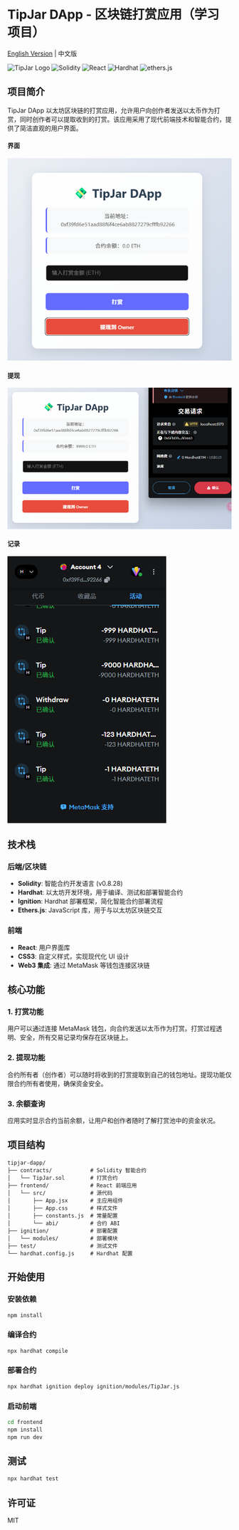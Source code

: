 # TipJar DApp - 区块链打赏应用（学习项目）

[English Version](./README.en.md) | 中文版

![TipJar Logo](https://img.shields.io/badge/TipJar-DApp-blue)
![Solidity](https://img.shields.io/badge/Solidity-0.8.28-blue)
![React](https://img.shields.io/badge/React-19.x-61dafb)
![Hardhat](https://img.shields.io/badge/Hardhat-2.x-yellow)
![ethers.js](https://img.shields.io/badge/ethers.js-5.x-purple)

## 项目简介

TipJar DApp 以太坊区块链的打赏应用，允许用户向创作者发送以太币作为打赏，同时创作者可以提取收到的打赏。该应用采用了现代前端技术和智能合约，提供了简洁直观的用户界面。

#### 界面

![界面](frontend/src/assets/界面.jpg)

#### 提现

![提现](frontend/src/assets/提现.jpg)

#### 记录

![记录](frontend/src/assets/记录.jpg)


## 技术栈

### 后端/区块链

- **Solidity**: 智能合约开发语言 (v0.8.28)
- **Hardhat**: 以太坊开发环境，用于编译、测试和部署智能合约
- **Ignition**: Hardhat 部署框架，简化智能合约部署流程
- **Ethers.js**: JavaScript 库，用于与以太坊区块链交互

### 前端

- **React**: 用户界面库
- **CSS3**: 自定义样式，实现现代化 UI 设计
- **Web3 集成**: 通过 MetaMask 等钱包连接区块链

## 核心功能

### 1. 打赏功能

用户可以通过连接 MetaMask 钱包，向合约发送以太币作为打赏。打赏过程透明、安全，所有交易记录均保存在区块链上。

### 2. 提现功能

合约所有者（创作者）可以随时将收到的打赏提取到自己的钱包地址。提现功能仅限合约所有者使用，确保资金安全。

### 3. 余额查询

应用实时显示合约当前余额，让用户和创作者随时了解打赏池中的资金状况。

## 项目结构

```
tipjar-dapp/
├── contracts/            # Solidity 智能合约
│   └── TipJar.sol        # 打赏合约
├── frontend/             # React 前端应用
│   └── src/              # 源代码
│       ├── App.jsx       # 主应用组件
│       ├── App.css       # 样式文件
│       ├── constants.js  # 常量配置
│       └── abi/          # 合约 ABI
├── ignition/             # 部署配置
│   └── modules/          # 部署模块
├── test/                 # 测试文件
└── hardhat.config.js     # Hardhat 配置
```

## 开始使用

### 安装依赖

```bash
npm install
```

### 编译合约

```bash
npx hardhat compile
```

### 部署合约

```bash
npx hardhat ignition deploy ignition/modules/TipJar.js
```

### 启动前端

```bash
cd frontend
npm install
npm run dev
```

## 测试

```bash
npx hardhat test
```

## 许可证

MIT
